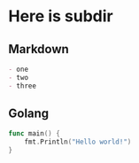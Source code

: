 # Here is subdir

## Markdown

```markdown
- one
- two
- three
```

## Golang

```go
func main() {
	fmt.Println("Hello world!")
}
```

